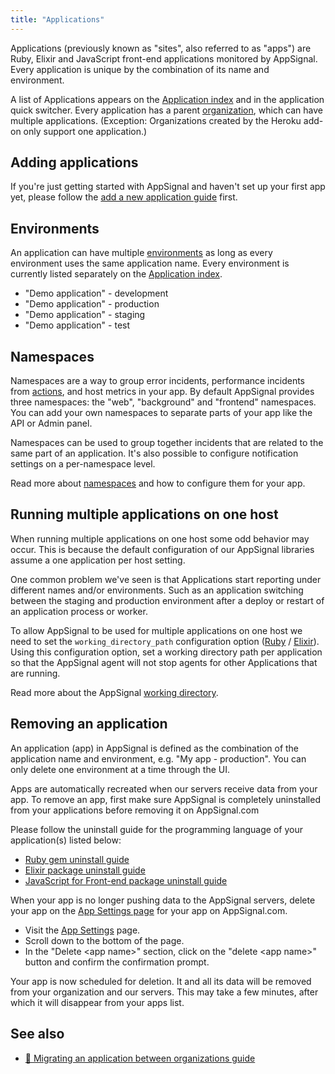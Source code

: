 ```yaml
---
title: "Applications"
---
```


Applications (previously known as "sites", also referred to as "apps") are Ruby, Elixir and JavaScript front-end applications monitored by AppSignal. Every application is unique by the combination of its name and environment.

A list of Applications appears on the [Application index] and in the application quick switcher. Every application has a parent [organization](/organization/index.html), which can have multiple applications. (Exception: Organizations created by the Heroku add-on only support one application.)

## Adding applications

If you're just getting started with AppSignal and haven't set up your first app yet, please follow the [add a new application guide](/guides/new-application.html) first.

## Environments

An application can have multiple [environments](/appsignal/terminology.html#environments) as long as every environment uses the same application name. Every environment is currently listed separately on the [Application index].

- "Demo application" - development
- "Demo application" - production
- "Demo application" - staging
- "Demo application" - test

## Namespaces

Namespaces are a way to group error incidents, performance incidents from [actions](/appsignal/terminology.html#actions), and host metrics in your app. By default AppSignal provides three namespaces: the "web", "background" and "frontend" namespaces. You can add your own namespaces to separate parts of your app like the API or Admin panel.

Namespaces can be used to group together incidents that are related to the same part of an application. It's also possible to configure notification settings on a per-namespace level.

Read more about [namespaces](namespaces.html) and how to configure them for your app.

## Running multiple applications on one host

When running multiple applications on one host some odd behavior may occur. This is because the default configuration of our AppSignal libraries assume a one application per host setting.

One common problem we've seen is that Applications start reporting under different names and/or environments. Such as an application switching between the staging and production environment after a deploy or restart of an application process or worker.

To allow AppSignal to be used for multiple applications on one host we need to set the `working_directory_path` configuration option ([Ruby](/ruby/configuration/options.html#option-working_directory_path) / [Elixir](/elixir/configuration/options.html#option-working_directory_path)). Using this configuration option, set a working directory path per application so that the AppSignal agent will not stop agents for other Applications that are running.

Read more about the AppSignal [working directory](/appsignal/how-appsignal-operates.html#working-directory).

## Removing an application

An application (app) in AppSignal is defined as the combination of the application name and environment, e.g. "My app - production". You can only delete one environment at a time through the UI.

Apps are automatically recreated when our servers receive data from your app. To remove an app, first make sure AppSignal is completely uninstalled from your applications before removing it on AppSignal.com

Please follow the uninstall guide for the programming language of your application(s) listed below:

- [Ruby gem uninstall guide](/ruby/installation.html#uninstall)
- [Elixir package uninstall guide](/elixir/installation.html#uninstall)
- [JavaScript for Front-end package uninstall guide](/front-end/installation.html#uninstall)

When your app is no longer pushing data to the AppSignal servers, delete your app on the [App Settings page](https://appsignal.com/redirect-to/app?to=edit) for your app on AppSignal.com.

- Visit the [App Settings](https://appsignal.com/redirect-to/app?to=edit) page.
- Scroll down to the bottom of the page.
- In the "Delete &lt;app name&gt;" section, click on the "delete &lt;app name&gt;" button and confirm the confirmation prompt.

Your app is now scheduled for deletion. It and all its data will be removed from your organization and our servers. This may take a few minutes, after which it will disappear from your apps list.

## See also

- [📖 Migrating an application between organizations guide](/guides/application/migrating-applications.html)

[Application index]: https://appsignal.com/accounts
